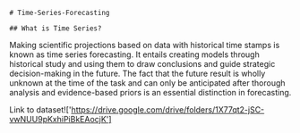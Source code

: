     # Time-Series-Forecasting

    ## What is Time Series?
Making scientific projections based on data with historical time stamps is known as time series forecasting. It entails creating models through historical study and using them to draw conclusions and guide strategic decision-making in the future.
The fact that the future result is wholly unknown at the time of the task and can only be anticipated after thorough analysis and evidence-based priors is an essential distinction in forecasting.

Link to dataset!['https://drive.google.com/drive/folders/1X77qt2-jSC-vwNUU9pKxhiPiBkEAocjK']
